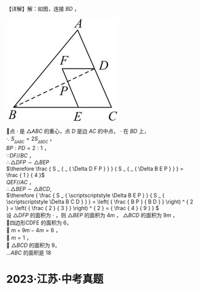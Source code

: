 【详解】解：如图，连接 $B D$ ，

![](<../../qs_image_DB/专题1-2_一文吃透相似三角形12个模型·共14类题型（解析版）/fa2bb605cb08be2c6b3cfa64de78f47641d47cff3d9782a03004d1298793b8e5.jpg>)

点 $\cdot$ 是 ${ \triangle A B C }$ 的重心，点 $D$ 是边 $A C$ 的中点， $\cdot$ 在 $B D$ 上，  
$\cdot . \ S _ { _ { \Delta A B C } } = 2 S _ { _ { \Delta B D C } }$ ，  
$B P : P D = 2 : 1$ ，  
$\because D F / / B C$ ，  
$\therefore \triangle D F P \sim \triangle B E P$   
$\therefore \frac { S _ { _ { \Delta D F P } } } { S _ { _ { \Delta B E P } } } = \frac { 1 } { 4 }$   
$Q E F / / A C$ ，  
$\therefore \triangle B E P \sim \triangle B C D ,$   
$\therefore { \frac { S _ { \scriptscriptstyle \Delta B E P } } { S _ { \scriptscriptstyle \Delta B C D } } } = \left( { \frac { B P } { B D } } \right) ^ { 2 } = \left( { \frac { 2 } { 3 } } \right) ^ { 2 } = { \frac { 4 } { 9 } } $   
设 $\triangle D F P$ 的面积为 $\cdot$ ，则 $\triangle B E P$ 的面积为 $4 m$ ， $\triangle B C D$ 的面积为 $9 m$ ，  
四边形CDFE 的面积为 6，  
 $m + 9 m - 4 m = 6$ ，  
 $m = 1$ ，  
 $\triangle B C D$ 的面积为 9，  
$. . . A B C$ 的面积是 18

# 2023·江苏·中考真题
